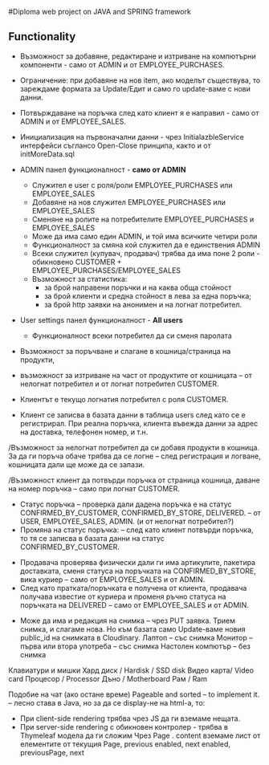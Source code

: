#Diploma web project on JAVA and SPRING framework

## Functionality
* Възможност за добавяне, редактиране и изтриване на компютърни компоненти - само от ADMIN и от EMPLOYEE_PURCHASES.
* Ограничение: при добавяне на нов item, ако моделът съществува, то зареждаме формата за Update/Едит и само го update-ваме с нови данни. 
* Потвърждаване на поръчка след като клиент я е направил - само от ADMIN и от EMPLOYEE_SALES.

* Инициализация на първоначални данни - чрез InitialazbleService интерфейси съглансо Open-Close принципа, както и от initMoreData.sql

* ADMIN панел функционалност - **само от ADMIN**
  * Служител е user с роля/роли EMPLOYEE_PURCHASES или EMPLOYEE_SALES
  * Добавяне на нов служител EMPLOYEE_PURCHASES или EMPLOYEE_SALES
  * Сменяне на ролите нa потребителите EMPLOYEE_PURCHASES и EMPLOYEE_SALES
  * Може да има само един ADMIN, и той има всичките четири роли
  * Функционалност за смяна кой служител да е единствения ADMIN
  * Всеки служител (купувач, продавач) трябва да има поне 2 роли - обикновено CUSTOMER + EMPLOYEE_PURCHASES/EMPLOYEE_SALES
  * Възможност за статистика:
      * за брой направени поръчки и на каква обща стойност
      * за брой клиенти и средна стойност в лева за една поръчка;
      * за брой http заявки на анонимен и на логнат потребител.
  

* User settings панел функционалност - **All users**
  * Функционалност всеки потребител да си сменя паролата




* Възможност за поръчване и слагане в кошница/страница на продукти, 
* възможност за изтриване на част от продуктите от кошницата – от нелогнат потребител и от логнат потребител CUSTOMER.

* Клиентът е текущо логнатия потребител с роля CUSTOMER. 
* Клиент се записва в базата данни в таблица users след като се е регистрирал. При реална поръчка, клиента въвежда данни за адрес на доставка, телефонен номер, и т.н.

/Възможност за нелогнат потребител да си добавя продукти в кошница. За да ги поръча обаче трябва да се логне – след регистрация и логване, кошницата дали ще може да се запази.

/Възможност клиент да потвърди поръчка от страница кошница, даване на номер поръчка – само при логнат CUSTOMER.

* Статус поръчка – проверка дали дадена поръчка е на статус CONFIRMED_BY_CUSTOMER, CONFIRMED_BY_STORE, DELIVERED. – от USER, EMPLOYEE_SALES, ADMIN. (и от нелогнат потребител?)
* Промяна на статус поръчка:
 – след като клиент потвърди поръчка, то тя се записва в базата данни на статус CONFIRMED_BY_CUSTOMER. 
-	Продавача проверява физически дали ги има артикулите, пакетира доставката, сменя статуса на поръчката на CONFIRMED_BY_STORE, вика куриер – само от EMPLOYEE_SALES и от ADMIN.
-	След като пратката/поръчката е получена от клиента, продавача получава известие от куриера и променя ръчно статуса на поръчката на DELIVERED – само от EMPLOYEE_SALES и от ADMIN.

* Може да има и редакция на снимка – чрез PUT заявка. Трием снимка, и слагаме нова. Но към базата само Update-ваме новия public_id на снимката в Cloudinary.
Лаптоп – със снимка
Монитор – първа или втора употреба – със снимка
Настолен компютър – без снимка


Клавиатури и мишки
Хард диск / Hardisk / SSD disk
Видео карта/ Video card
Процесор / Processor
Дъно / Motherboard
Рам / Ram

Подобие на чат (ако остане време)
Pageable and sorted – to implement it. – лесно става в Java, но за да се display-не на html-a, то:
-	При client-side rendering трябва чрез JS да ги вземаме нещата.
-	При server-side rendering с обикновен контролер -  трябва в Thymeleaf модела да ги сложим 
Чрез Page . content вземаме лист от елементите от текущия Page, previous enabled, next enabled, previousPage, next

